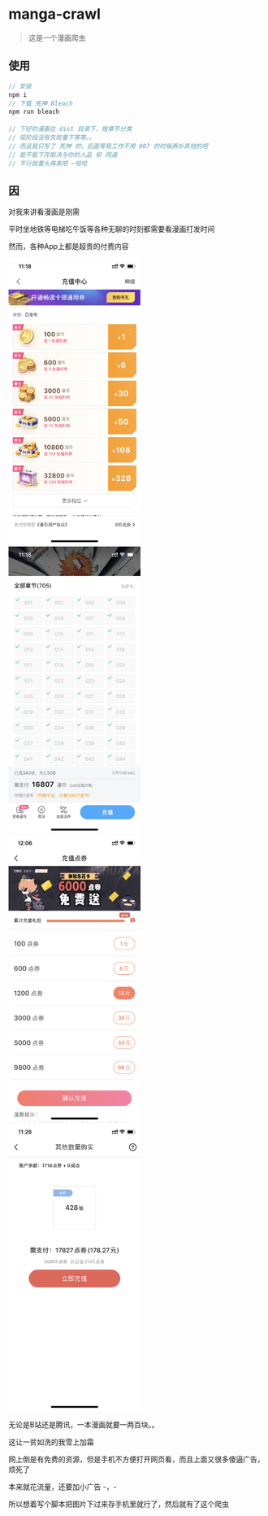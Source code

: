 # manga-crawl

> 这是一个漫画爬虫

## 使用

```js
// 安装
npm i
// 下载 死神 Bleach
npm run bleach

// 下好的漫画在 dist 目录下，按章节分类
// 现阶段没有失败重下等等。。
// 而且我只写了 死神 的，后面等我工作不用 007 的时候再补其他的吧
// 能不能下完取决与你的人品 和 网速
// 不行就重头再来吧 ~哈哈
```

## 因

对我来讲看漫画是刚需

平时坐地铁等电梯吃午饭等各种无聊的时刻都需要看漫画打发时间

然而，各种App上都是超贵的付费内容

<div>
  <img src="./doc/img/WechatIMG1.png" width="260">
  <img src="./doc/img/WechatIMG2.png" width="260">
</div>
<div>
  <img src="./doc/img/WechatIMG5.png" width="260">
  <img src="./doc/img/WechatIMG4.png" width="260">
</div>

无论是B站还是腾讯，一本漫画就要一两百块。。

这让一贫如洗的我雪上加霜

网上倒是有免费的资源，但是手机不方便打开网页看，而且上面又很多傻逼广告，烦死了

本来就花流量，还要加小广告 -，-

所以想着写个脚本把图片下过来存手机里就行了，然后就有了这个爬虫

